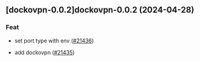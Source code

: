 ## [dockovpn-0.0.2]dockovpn-0.0.2 (2024-04-28)

### Feat

- set port type with env ([#21436](https://github.com/truecharts/charts/issues/21436))

- add dockovpn ([#21435](https://github.com/truecharts/charts/issues/21435))

